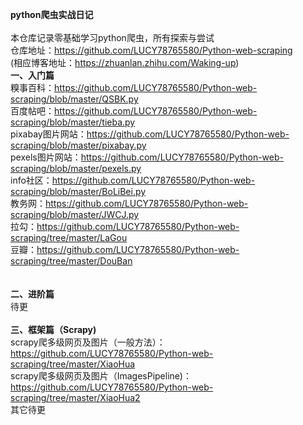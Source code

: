 **python爬虫实战日记**</br>
</br>
本仓库记录零基础学习python爬虫，所有探索与尝试</br>
仓库地址：https://github.com/LUCY78765580/Python-web-scraping</br>
(相应博客地址：https://zhuanlan.zhihu.com/Waking-up)
</br>
**一、入门篇**</br>
糗事百科：https://github.com/LUCY78765580/Python-web-scraping/blob/master/QSBK.py</br>
百度帖吧：https://github.com/LUCY78765580/Python-web-scraping/blob/master/tieba.py</br>
pixabay图片网站：https://github.com/LUCY78765580/Python-web-scraping/blob/master/pixabay.py</br>
pexels图片网站：https://github.com/LUCY78765580/Python-web-scraping/blob/master/pexels.py</br>
info社区：https://github.com/LUCY78765580/Python-web-scraping/blob/master/BoLiBei.py</br>
教务网：https://github.com/LUCY78765580/Python-web-scraping/blob/master/JWCJ.py</br>
拉勾：https://github.com/LUCY78765580/Python-web-scraping/tree/master/LaGou</br>
豆瓣：https://github.com/LUCY78765580/Python-web-scraping/tree/master/DouBan</br>
</br>
</br>
**二、进阶篇**</br>
待更</br>
</br>
**三、框架篇（Scrapy)**</br>
scrapy爬多级网页及图片（一般方法）：https://github.com/LUCY78765580/Python-web-scraping/tree/master/XiaoHua</br>
scrapy爬多级网页及图片（ImagesPipeline)：https://github.com/LUCY78765580/Python-web-scraping/tree/master/XiaoHua2</br>
其它待更</br>

